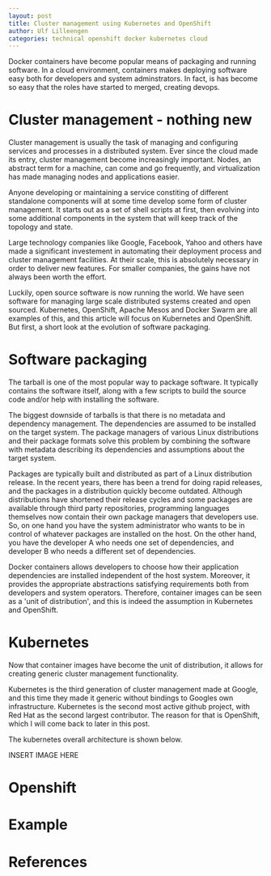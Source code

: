 ```yaml
---
layout: post
title: Cluster management using Kubernetes and OpenShift
author: Ulf Lilleengen
categories: technical openshift docker kubernetes cloud
---
```


Docker containers have become popular means of packaging and running software. In a cloud
environment, containers makes deploying software easy both for developers and system adminstrators.
In fact, is has become so easy that the roles have started to merged, creating devops.

# Cluster management - nothing new

Cluster management is usually the task of managing and configuring services and processes in a
distributed system. Ever since the cloud made its entry, cluster management become increasingly
important. Nodes, an abstract term for a machine, can come and go frequently, and virtualization has
made managing nodes and applications easier.

Anyone developing or maintaining a service constiting of different standalone components will at
some time develop some form of cluster management. It starts out as a set of shell scripts at first, then evolving into
some additional components in the system that will keep track of the topology and state.

Large technology companies like Google, Facebook, Yahoo and others have made a significant
investement in automating their deployment process and cluster management facilities. At their scale, this is absolutely necessary in order to deliver new features. For smaller companies, the gains have not always been worth the effort.

Luckily, open source software is now running the world. We have seen software for managing large
scale distributed systems created and open sourced. Kubernetes, OpenShift, Apache Mesos and Docker
Swarm are all examples of this, and this article will focus on Kubernetes and OpenShift. But first,
a short look at the evolution of software packaging.


# Software packaging

The tarball is one of the most popular way to package software. It typically contains the software
itself, along with a few scripts to build the source code and/or help with installing the software. 

The biggest downside of tarballs is that there is no metadata and dependency management. The
dependencies are assumed to be installed on the target system. The package managers of various Linux distributions and their package formats solve this problem by combining the software with metadata describing its dependencies and assumptions about the target system.

Packages are typically built and distributed as part of a Linux distribution release. In the recent
years, there has been a trend for doing rapid releases, and the packages in a distribution quickly
become outdated.  Although distributions have shortened their release cycles and some packages are available through third party repositories, programming languages themselves now contain their own package managers that developers use. So, on one hand you have the system administrator who wants to be in control of whatever packages are installed on the host. On the other hand, you have the developer A who needs one set of dependencies, and developer B who needs a different set of dependencies.

Docker containers allows developers to choose how their application dependencies are installed
independent of the host system. Moreover, it provides the appropriate abstractions satisfying
requirements both from developers and system operators. Therefore, container images can be seen as a
'unit of distribution', and this is indeed the assumption in Kubernetes and OpenShift.

# Kubernetes

Now that container images have become the unit of distribution, it allows for creating generic
cluster management functionality.

Kubernetes is the third generation of cluster management made at Google, and this time they made it
generic without bindings to Googles own infrastructure. Kubernetes is the second most active github
project, with Red Hat as the second largest contributor. The reason for that is OpenShift, which
I will come back to later in this post.

The kubernetes overall architecture is shown below.

INSERT IMAGE HERE



# Openshift

# Example

# References
